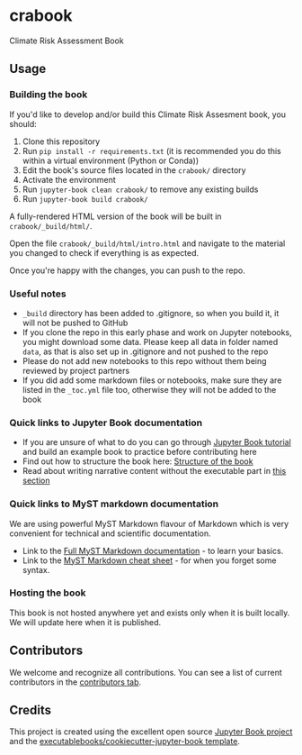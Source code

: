 # crabook

Climate Risk Assessment Book

## Usage

### Building the book

If you'd like to develop and/or build this Climate Risk Assesment book, you should:

1. Clone this repository
2. Run `pip install -r requirements.txt` (it is recommended you do this within a virtual environment (Python or Conda))
3. Edit the book's source files located in the `crabook/` directory
4. Activate the environment
5. Run `jupyter-book clean crabook/` to remove any existing builds
6. Run `jupyter-book build crabook/`

A fully-rendered HTML version of the book will be built in `crabook/_build/html/`.

Open the file `crabook/_build/html/intro.html` and navigate to the material you changed to check if everything is as expected.

Once you're happy with the changes, you can push to the repo.

### Useful notes

- `_build` directory has been added to .gitignore, so when you build it, it will not be pushed to GitHub
- If you clone the repo in this early phase and work on Jupyter notebooks, you might download some data. Please keep all data in folder named `data`, as that is also set up in .gitignore and not pushed to the repo
- Please do not add new notebooks to this repo without them being reviewed by project partners
- If you did add some markdown files or notebooks, make sure they are listed in the `_toc.yml` file too, otherwise they will not be added to the book 

### Quick links to Jupyter Book documentation
- If you are unsure of what to do you can go through [Jupyter Book tutorial](https://jupyterbook.org/en/stable/start/your-first-book.html#) and build an example book to practice before contributing here
- Find out how to structure the book here: [Structure of the book](https://jupyterbook.org/en/stable/basics/organize.html#)
- Read about writing narrative content without the executable part in [this section](https://jupyterbook.org/en/stable/content/index.html)

### Quick links to MyST markdown documentation
We are using powerful MyST Markdown flavour of Markdown which is very convenient for technical and scientific documentation.  
- Link to the [Full MyST Markdown documentation](https://myst-parser.readthedocs.io/en/latest/index.html) - to learn your basics.  
- Link to the [MyST Markdown cheat sheet](https://jupyterbook.org/en/stable/reference/cheatsheet.html) - for when you forget some syntax.

### Hosting the book

This book is not hosted anywhere yet and exists only when it is built locally. We will update here when it is published.

## Contributors

We welcome and recognize all contributions. You can see a list of current contributors in the [contributors tab](https://github.com/CLIMAAX/crabook/graphs/contributors).

## Credits

This project is created using the excellent open source [Jupyter Book project](https://jupyterbook.org/) and the [executablebooks/cookiecutter-jupyter-book template](https://github.com/executablebooks/cookiecutter-jupyter-book).
